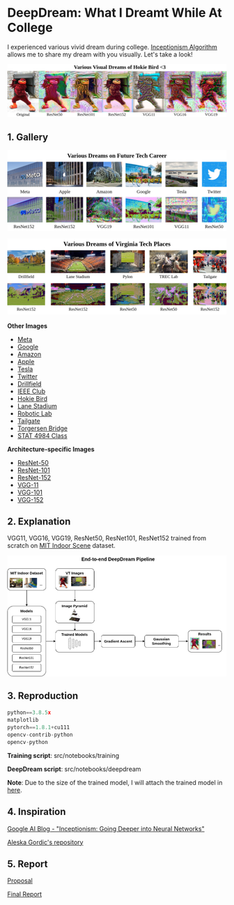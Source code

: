 # DeepDream: What I Dreamt While At College

I experienced various vivid dream during college. [Inceptionism Algorithm](https://ai.googleblog.com/2015/06/inceptionism-going-deeper-into-neural.html) allows me to share my dream with you visually. Let's take a look!

![alt-text](https://github.com/mnguyen0226/deepdream_college/blob/main/results/hokiebird.jpg)

## 1. Gallery
![alt-text](https://github.com/mnguyen0226/deepdream_college/blob/main/results/career.jpg)

![alt-text](https://github.com/mnguyen0226/deepdream_college/blob/main/results/VT.jpg)

**Other Images**
- [Meta](https://github.com/mnguyen0226/deepdream_college/tree/main/results/gallery/meta)
- [Google](https://github.com/mnguyen0226/deepdream_college/tree/main/results/gallery/google)
- [Amazon](https://github.com/mnguyen0226/deepdream_college/tree/main/results/gallery/amazon)
- [Apple](https://github.com/mnguyen0226/deepdream_college/tree/main/results/gallery/apple)
- [Tesla](https://github.com/mnguyen0226/deepdream_college/tree/main/results/gallery/tesla)
- [Twitter](https://github.com/mnguyen0226/deepdream_college/tree/main/results/gallery/twitter)
- [Drillfield](https://github.com/mnguyen0226/deepdream_college/tree/main/results/gallery/drillfield)
- [IEEE Club](https://github.com/mnguyen0226/deepdream_college/tree/main/results/gallery/ieee)
- [Hokie Bird](https://github.com/mnguyen0226/deepdream_college/tree/main/results/gallery/hokie_bird)
- [Lane Stadium](https://github.com/mnguyen0226/deepdream_college/tree/main/results/gallery/lane_stadium)
- [Robotic Lab](https://github.com/mnguyen0226/deepdream_college/tree/main/results/gallery/robotics)
- [Tailgate](https://github.com/mnguyen0226/deepdream_college/tree/main/results/gallery/taigate)
- [Torgersen Bridge](https://github.com/mnguyen0226/deepdream_college/tree/main/results/gallery/torg_bridge)
- [STAT 4984 Class](https://github.com/mnguyen0226/deepdream_college/tree/main/results/gallery/class)

**Architecture-specific Images**
- [ResNet-50](https://github.com/mnguyen0226/deepdream_college/tree/main/results/resnet50)
- [ResNet-101](https://github.com/mnguyen0226/deepdream_college/tree/main/results/resnet101)
- [ResNet-152](https://github.com/mnguyen0226/deepdream_college/tree/main/results/resnet152)
- [VGG-11](https://github.com/mnguyen0226/deepdream_college/tree/main/results/vgg11)
- [VGG-101](https://github.com/mnguyen0226/deepdream_college/tree/main/results/vgg16)
- [VGG-152](https://github.com/mnguyen0226/deepdream_college/tree/main/results/vgg19)

## 2. Explanation
VGG11, VGG16, VGG19, ResNet50, ResNet101, ResNet152 trained from scratch on [MIT Indoor Scene](https://www.kaggle.com/datasets/itsahmad/indoor-scenes-cvpr-2019) dataset.

![alt-text](https://github.com/mnguyen0226/deepdream_college/blob/main/results/dd_pipeline.png)

## 3. Reproduction
```python
python==3.8.5x
matplotlib
pytorch==1.8.1+cu111
opencv-contrib-python
opencv-python
```

**Training script**: src/notebooks/training

**DeepDream script**: src/notebooks/deepdream

**Note**: Due to the size of the trained model, I will attach the trained model in [here](https://drive.google.com/drive/folders/1Nrx2pYcL1b273R_4UTI8JEWsvyzi086u?usp=sharing).

## 4. Inspiration
[Google AI Blog - "Inceptionism: Going Deeper into Neural Networks"](https://ai.googleblog.com/2015/06/inceptionism-going-deeper-into-neural.html)

[Aleska Gordic's repository](https://github.com/gordicaleksa/pytorch-deepdream)

## 5. Report

[Proposal](https://github.com/mnguyen0226/deepdream_college/blob/main/docs/report.pdf)

[Final Report](https://github.com/mnguyen0226/deepdream_college/blob/main/docs/report.pdf)